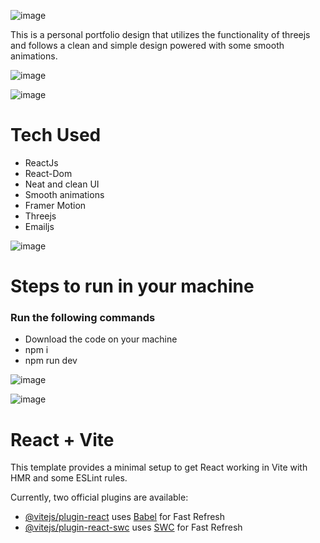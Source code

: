 ![image](https://github.com/Aseem5047/portfoliox/assets/80787027/c410ea47-af6f-42a5-b337-cdc71356a231)

This is a personal portfolio design that utilizes the functionality of threejs and follows a clean and simple design powered with some smooth animations.

![image](https://github.com/Aseem5047/portfoliox/assets/80787027/07ff670e-72c0-424c-95c4-6e8ccbf043b8)

![image](https://github.com/Aseem5047/portfoliox/assets/80787027/ddbb548d-5479-4b2d-92ac-633fc981c634)

# Tech Used
  * ReactJs
  * React-Dom
  * Neat and clean UI
  * Smooth animations
  * Framer Motion
  * Threejs
  * Emailjs

![image](https://github.com/Aseem5047/portfoliox/assets/80787027/7af24b33-47b2-4fb3-878b-a21e1c374fb0)

# Steps to run in your machine
### Run the following commands
  * Download the code on your machine
  * npm i
  * npm run dev

![image](https://github.com/Aseem5047/portfoliox/assets/80787027/b6796e56-678d-4562-ad3b-d22d2d1118c8)

![image](https://github.com/Aseem5047/portfoliox/assets/80787027/080ef19a-f89b-4a76-95d8-d66933968ae4)

# React + Vite

This template provides a minimal setup to get React working in Vite with HMR and some ESLint rules.

Currently, two official plugins are available:

- [@vitejs/plugin-react](https://github.com/vitejs/vite-plugin-react/blob/main/packages/plugin-react/README.md) uses [Babel](https://babeljs.io/) for Fast Refresh
- [@vitejs/plugin-react-swc](https://github.com/vitejs/vite-plugin-react-swc) uses [SWC](https://swc.rs/) for Fast Refresh
